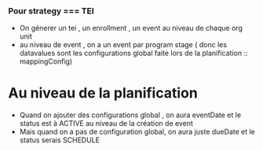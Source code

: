### Pour strategy === TEI 
- On génerer  un tei , un enrollment , un event au niveau de chaque org unit
- au niveau de event , on a un event par program stage ( donc les datavalues sont les configurations global faite lors de la planification :: mappingConfig)



# Au niveau de la planification
- Quand on ajouter des configurations global , on aura eventDate et le status est à ACTIVE au niveau de la création de event
- Mais quand on a pas de configuration global, on aura juste dueDate et le status serais SCHEDULE